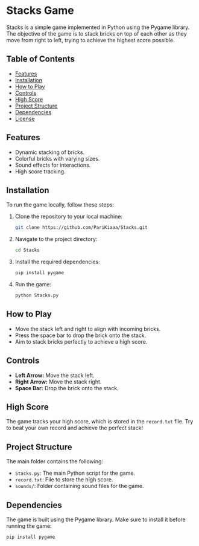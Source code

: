 # Stacks Game

Stacks is a simple game implemented in Python using the Pygame library. The objective of the game is to stack bricks on top of each other as they move from right to left, trying to achieve the highest score possible.

## Table of Contents

- [Features](#features)
- [Installation](#installation)
- [How to Play](#how-to-play)
- [Controls](#controls)
- [High Score](#high-score)
- [Project Structure](#project-structure)
- [Dependencies](#dependencies)
- [License](#license)

## Features

- Dynamic stacking of bricks.
- Colorful bricks with varying sizes.
- Sound effects for interactions.
- High score tracking.

## Installation

To run the game locally, follow these steps:

1. Clone the repository to your local machine:

    ```bash
    git clone https://github.com/PariKiaaa/Stacks.git
    ```

2. Navigate to the project directory:

    ```bash
    cd Stacks
    ```

3. Install the required dependencies:

    ```bash
    pip install pygame
    ```

4. Run the game:

    ```bash
    python Stacks.py
    ```

## How to Play

- Move the stack left and right to align with incoming bricks.
- Press the space bar to drop the brick onto the stack.
- Aim to stack bricks perfectly to achieve a high score.

## Controls

- **Left Arrow:** Move the stack left.
- **Right Arrow:** Move the stack right.
- **Space Bar:** Drop the brick onto the stack.

## High Score

The game tracks your high score, which is stored in the `record.txt` file. Try to beat your own record and achieve the perfect stack!

## Project Structure

The main folder contains the following:

- `Stacks.py`: The main Python script for the game.
- `record.txt`: File to store the high score.
- `sounds/`: Folder containing sound files for the game.

## Dependencies

The game is built using the Pygame library. Make sure to install it before running the game:

```bash
pip install pygame
